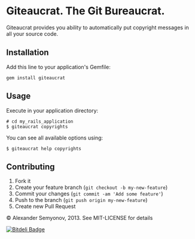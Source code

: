 # Giteaucrat. The Git Bureaucrat.

Giteaucrat provides you ability to automatically put copyright messages in all
your source code.

## Installation

Add this line to your application's Gemfile:

    gem install giteaucrat

## Usage

Execute in your application directory:

    # cd my_rails_application
    $ giteaucrat copyrights

You can see all available options using:

    $ giteaucrat help copyrights

## Contributing

1. Fork it
2. Create your feature branch (`git checkout -b my-new-feature`)
3. Commit your changes (`git commit -am 'Add some feature'`)
4. Push to the branch (`git push origin my-new-feature`)
5. Create new Pull Request

© Alexander Semyonov, 2013. See MIT-LICENSE for details


[![Bitdeli Badge](https://d2weczhvl823v0.cloudfront.net/alsemyonov/giteaucrat/trend.png)](https://bitdeli.com/free "Bitdeli Badge")

